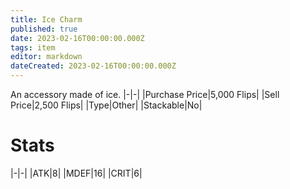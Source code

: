 ```yaml
---
title: Ice Charm
published: true
date: 2023-02-16T00:00:00.000Z
tags: item
editor: markdown
dateCreated: 2023-02-16T00:00:00.000Z
---
```


An accessory made of ice.
|-|-|
|Purchase Price|5,000 Flips|
|Sell Price|2,500 Flips|
|Type|Other|
|Stackable|No|

# Stats
|-|-|
|ATK|8|
|MDEF|16|
|CRIT|6|
